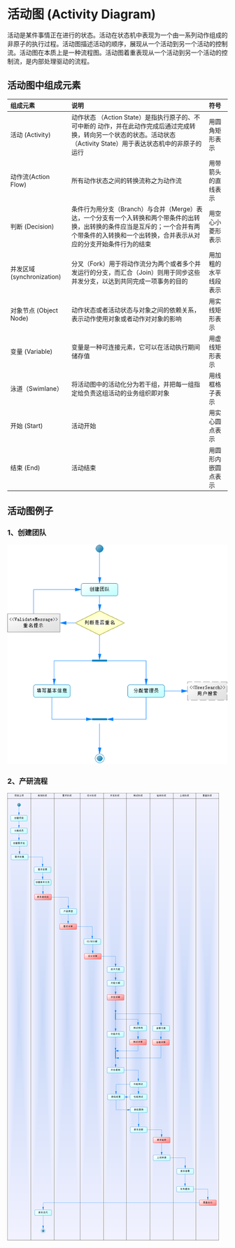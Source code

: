 # 活动图 (Activity Diagram)
活动是某件事情正在进行的状态。活动在状态机中表现为一个由一系列动作组成的非原子的执行过程。活动图描述活动的顺序，展现从一个活动到另一个活动的控制流。活动图在本质上是一种流程图。活动图着重表现从一个活动到另一个活动的控制流，是内部处理驱动的流程。
## 活动图中组成元素
组成元素 | 说明 | 符号
:--- | :--- | :---
活动 (Activity) | 动作状态 （Action State）是指执行原子的、不可中断的 动作，并在此动作完成后通过完成转换，转向另一个状态的状态。活动状态（Activity State）用于表达状态机中的非原子的运行 | 用圆角矩形表示 
动作流(Action Flow) | 所有动作状态之间的转换流称之为动作流 | 用带箭头的直线表示
判断 (Decision) | 条件行为用分支（Branch）与合并（Merge）表达，一个分支有一个入转换和两个带条件的出转换，出转换的条件应当是互斥的；一个合并有两个带条件的入转换和一个出转换，合并表示从对应的分支开始条件行为的结束 | 用空心小菱形表示
并发区域(synchronization) | 分叉（Fork）用于将动作流分为两个或者多个并发运行的分支，而汇合（Join）则用于同步这些并发分支，以达到共同完成一项事务的目的 | 用加粗的水平线段表示
对象节点 (Object Node) | 动作状态或者活动状态与对象之间的依赖关系，表示动作使用对象或者动作对对象的影响 | 用实线矩形表示 
变量 (Variable) | 变量是一种可连接元素，它可以在活动执行期间储存值 | 用虚线矩形表示 
泳道（Swimlane）| 将活动图中的活动化分为若干组，并把每一组指定给负责这组活动的业务组织即对象 | 用线框格子表示
开始 (Start) | 活动开始 | 用实心圆点表示
结束  (End) | 活动结束 | 用圆形内嵌圆点表示

## 活动图例子
### 1、创建团队

![Activity Diagram](ActivityDiagram.png)
### 2、产研流程
![Activity Diagram](ActivityDiagram2.png)